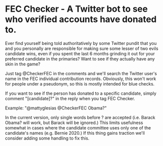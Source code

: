 # FEC Checker - A Twitter bot to see who verified accounts have donated to. 

Ever find yourself being told authoritatively by some Twitter pundit that you and you personally are responsible for making sure some lesser of two evils candidate wins, even if you spent the last 6 months grinding it out for your preferred candidate in the primaries? Want to see if they actually have any skin in the game?

Just tag @CheckerFEC in the comments and we'll search the Twitter user's name in the FEC individual contribution records. Obviously, this won't work for people under a pseudonym, so this is mostly intended for blue checks. 

If you want to see if the person has donated to a specific candidate, simply comment "[candidate]?" in the reply when you tag FEC Checker. 

Example: "@mattyglesias @CheckerFEC Obama?"

In the current version, only single words before ? are accepted (i.e. Barack Obama? will work, but Barack will be ignored.) This limits usefulness somewhat in cases where the candidate committee uses only one of the candidate's names (e.g. Bernie 2020.) If this thing gains traction we'll consider adding some handling to fix this.

